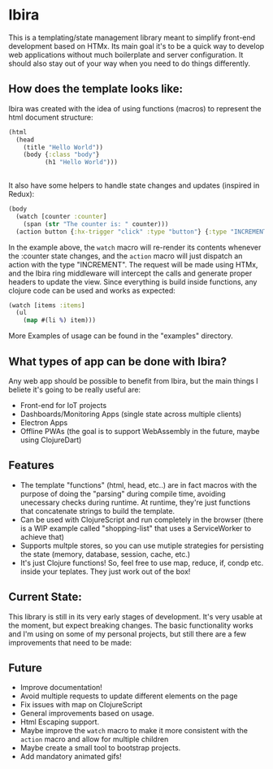 # Ibira

This is a templating/state management library meant to simplify front-end development based on HTMx. Its main goal it's to be a quick way to develop web applications without much boilerplate and server configuration. It should also stay out of your way when you need to do things differently.

## How does the template looks like:
Ibira was created with the idea of using functions (macros) to represent the html document structure:
```clojure
(html
  (head
    (title "Hello World"))
    (body {:class "body"}
          (h1 "Hello World")))	
	
```
It also have some helpers to handle state changes and updates (inspired in Redux):
```clojure
(body
  (watch [counter :counter]
    (span (str "The counter is: " counter)))
  (action button {:hx-trigger "click" :type "button"} {:type "INCREMENT"} "Increment"))
```
In the example above, the `watch` macro will re-render its contents whenever the :counter state changes, and the `action` macro will just dispatch an action with the type "INCREMENT". The request will be made using HTMx, and the Ibira ring middleware will intercept the calls and generate proper headers to update the view.
Since everything is build inside functions, any clojure code can be used and works as expected: 
```clojure
(watch [items :items]
  (ul
    (map #(li %) item)))
```
	
More Examples of usage can be found in the "examples" directory.

## What types of app can be done with Ibira?
Any web app should be possible to benefit from Ibira, but the main things I beliete it's going to be really useful are:
* Front-end for IoT projects
* Dashboards/Monitoring Apps (single state across multiple clients)
* Electron Apps
* Offline PWAs (the goal is to support WebAssembly in the future, maybe using ClojureDart)

## Features
* The template "functions" (html, head, etc..) are in fact macros with the purpose of doing the "parsing" during compile time, avoiding unecessary checks during runtime. At runtime, they're just functions that concatenate strings to build the template.
* Can be used with ClojureScript and run completely in the browser (there is a WIP example called "shopping-list" that uses a ServiceWorker to achieve that)
* Supports multple stores, so you can use mutiple strategies for persisting the state (memory, database, session, cache, etc.)
* It's just Clojure functions! So, feel free to use map, reduce, if, condp etc. inside your teplates. They just work out of the box!


## Current State:
This library is still in its very early stages of development. It's very usable at the moment, but expect breaking changes.
The basic functionality works and I'm using on some of my personal projects, but still there are a few improvements that need to be made:

## Future
* Improve documentation!
* Avoid multiple requests to update different elements on the page
* Fix issues with map on ClojureScript
* General improvements based on usage.
* Html Escaping support.
* Maybe improve the `watch` macro to make it more consistent with the `action` macro and allow for multiple children
* Maybe create a small tool to bootstrap projects.
* Add mandatory animated gifs!

